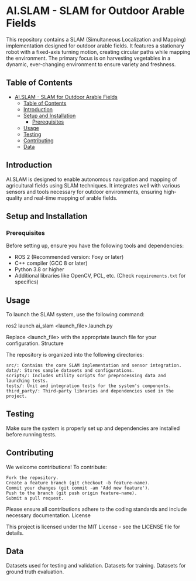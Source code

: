 # AI.SLAM - SLAM for Outdoor Arable Fields

This repository contains a SLAM (Simultaneous Localization and Mapping) implementation designed for outdoor arable fields. It features a stationary robot with a fixed-axis turning motion, creating circular paths while mapping the environment. The primary focus is on harvesting vegetables in a dynamic, ever-changing environment to ensure variety and freshness.

## Table of Contents

- [AI.SLAM - SLAM for Outdoor Arable Fields](#aislam---slam-for-outdoor-arable-fields)
  - [Table of Contents](#table-of-contents)
  - [Introduction](#introduction)
  - [Setup and Installation](#setup-and-installation)
    - [Prerequisites](#prerequisites)
  - [Usage](#usage)
  - [Testing](#testing)
  - [Contributing](#contributing)
  - [Data](#data)
 

## Introduction

AI.SLAM is designed to enable autonomous navigation and mapping of agricultural fields using SLAM techniques. It integrates well with various sensors and tools necessary for outdoor environments, ensuring high-quality and real-time mapping of arable fields.

## Setup and Installation

### Prerequisites

Before setting up, ensure you have the following tools and dependencies:

- ROS 2 (Recommended version: Foxy or later)
- C++ compiler (GCC 8 or later)
- Python 3.8 or higher
- Additional libraries like OpenCV, PCL, etc. (Check `requirements.txt` for specifics)

## Usage

To launch the SLAM system, use the following command:

ros2 launch ai_slam <launch_file>.launch.py

Replace <launch_file> with the appropriate launch file for your configuration.
Structure

The repository is organized into the following directories:

    src/: Contains the core SLAM implementation and sensor integration.
    data/: Stores sample datasets and configurations.
    scripts/: Includes utility scripts for preprocessing data and launching tests.
    tests/: Unit and integration tests for the system's components.
    third_party/: Third-party libraries and dependencies used in the project.

## Testing


Make sure the system is properly set up and dependencies are installed before running tests.
## Contributing

We welcome contributions! To contribute:

    Fork the repository.
    Create a feature branch (git checkout -b feature-name).
    Commit your changes (git commit -am 'Add new feature').
    Push to the branch (git push origin feature-name).
    Submit a pull request.

Please ensure all contributions adhere to the coding standards and include necessary documentation.
License

This project is licensed under the MIT License - see the LICENSE file for details.


## Data
Datasets used for testing and validation. Datasets for training. Datasets for ground truth evaluation.
